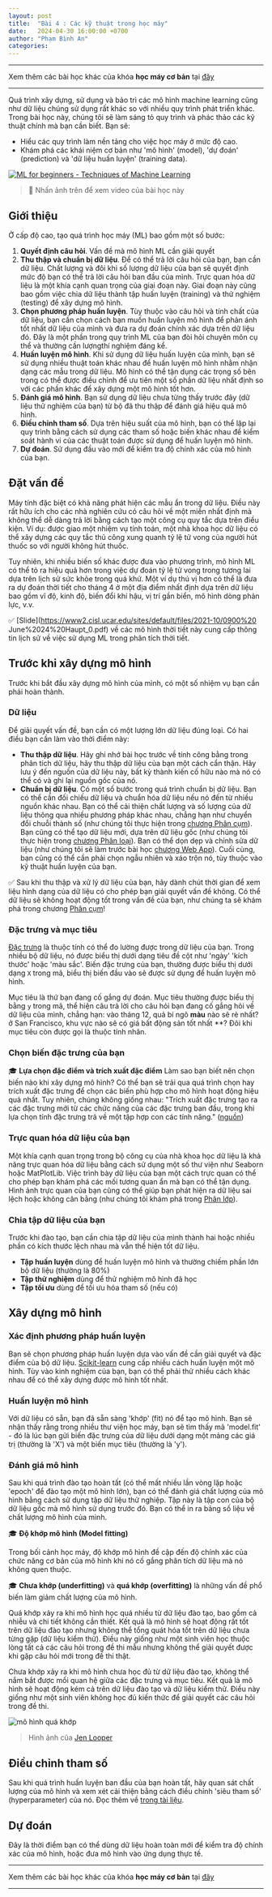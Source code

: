```yaml
---
layout: post
title:  "Bài 4 : Các kỹ thuật trong học máy"
date:   2024-04-30 16:00:00 +0700
author: "Phạm Bình An"
categories: 
---
```


---

Xem thêm các bài học khác của khóa **học máy cơ bản** tại [đây]({{site.url}}/2024/05/04/intro-to-regression.html)

---

Quá trình xây dựng, sử dụng và bảo trì các mô hình machine learning cũng như dữ liệu chúng sử dụng rất khác so với nhiều quy trình phát triển khác. Trong bài học này, chúng tôi sẽ làm sáng tỏ quy trình và phác thảo các kỹ thuật chính mà bạn cần biết. Bạn sẽ:

- Hiểu các quy trình làm nền tảng cho việc học máy ở mức độ cao.
- Khám phá các khái niệm cơ bản như 'mô hình' (model), 'dự đoán' (prediction) và 'dữ liệu huấn luyện' (training data).

[![ML for beginners - Techniques of Machine Learning](https://img.youtube.com/vi/4NGM0U2ZSHU/0.jpg)](https://youtu.be/4NGM0U2ZSHU "ML for beginners - Techniques of Machine Learning")

> 🎥 Nhấn ảnh trên để xem video của bài học này

## Giới thiệu

Ở cấp độ cao, tạo quá trình học máy (ML) bao gồm một số bước:

1. **Quyết định câu hỏi**. Vấn đề mà mô hình ML cần giải quyết
2. **Thu thập và chuẩn bị dữ liệu**. Để có thể trả lời câu hỏi của bạn, bạn cần dữ liệu. Chất lượng và đôi khi số lượng dữ liệu của bạn sẽ quyết định mức độ bạn có thể trả lời câu hỏi ban đầu của mình. Trực quan hóa dữ liệu là một khía cạnh quan trọng của giai đoạn này. Giai đoạn này cũng bao gồm việc chia dữ liệu thành tập huấn luyện (training) và thử nghiệm (testing) để xây dựng mô hình.
3. **Chọn phương pháp huấn luyện**. Tùy thuộc vào câu hỏi và tính chất của dữ liệu, bạn cần chọn cách bạn muốn huấn luyện mô hình để phản ánh tốt nhất dữ liệu của mình và đưa ra dự đoán chính xác dựa trên dữ liệu đó. Đây là một phần trong quy trình ML của bạn đòi hỏi chuyên môn cụ thể và thường cần lượngthí nghiệm đáng kể.
4. **Huấn luyện mô hình**. Khi sử dụng dữ liệu huấn luyện của mình, bạn sẽ sử dụng nhiều thuật toán khác nhau để huấn luyện mô hình nhằm nhận dạng các mẫu trong dữ liệu. Mô hình có thể tận dụng các trọng số bên trong có thể được điều chỉnh để ưu tiên một số phần dữ liệu nhất định so với các phần khác để xây dựng một mô hình tốt hơn.
5. **Đánh giá mô hình**. Bạn sử dụng dữ liệu chưa từng thấy trước đây (dữ liệu thử nghiệm của bạn) từ bộ đã thu thập để đánh giá hiệu quả mô hình.
6. **Điều chỉnh tham số**. Dựa trên hiệu suất của mô hình, bạn có thể lặp lại quy trình bằng cách sử dụng các tham số hoặc biến khác nhau để kiểm soát hành vi của các thuật toán được sử dụng để huấn luyện mô hình.
7. **Dự đoán**. Sử dụng đầu vào mới để kiểm tra độ chính xác của mô hình của bạn.

## Đặt vấn đề

Máy tính đặc biệt có khả năng phát hiện các mẫu ẩn trong dữ liệu. Điều này rất hữu ích cho các nhà nghiên cứu có câu hỏi về một miền nhất định mà không thể dễ dàng trả lời bằng cách tạo một công cụ quy tắc dựa trên điều kiện. Ví dụ: được giao một nhiệm vụ tính toán, một nhà khoa học dữ liệu có thể xây dựng các quy tắc thủ công xung quanh tỷ lệ tử vong của người hút thuốc so với người không hút thuốc.

Tuy nhiên, khi nhiều biến số khác được đưa vào phương trình, mô hình ML có thể tỏ ra hiệu quả hơn trong việc dự đoán tỷ lệ tử vong trong tương lai dựa trên lịch sử sức khỏe trong quá khứ. Một ví dụ thú vị hơn có thể là đưa ra dự đoán thời tiết cho tháng 4 ở một địa điểm nhất định dựa trên dữ liệu bao gồm vĩ độ, kinh độ, biến đổi khí hậu, vị trí gần biển, mô hình dòng phản lực, v.v.

✅ [Slide](https://www2.cisl.ucar.edu/sites/default/files/2021-10/0900%20 June%2024%20Haupt_0.pdf) về các mô hình thời tiết này cung cấp thông tin lịch sử về việc sử dụng ML trong phân tích thời tiết.

## Trước khi xây dựng mô hình

Trước khi bắt đầu xây dựng mô hình của mình, có một số nhiệm vụ bạn cần phải hoàn thành. 

### Dữ liệu

Để giải quyết vấn đề, bạn cần có một lượng lớn dữ liệu đúng loại. Có hai điều bạn cần làm vào thời điểm này:

- **Thu thập dữ liệu**. Hãy ghi nhớ bài học trước về tính công bằng trong phân tích dữ liệu, hãy thu thập dữ liệu của bạn một cách cẩn thận. Hãy lưu ý đến nguồn của dữ liệu này, bất kỳ thành kiến cố hữu nào mà nó có thể có và ghi lại nguồn gốc của nó.
- **Chuẩn bị dữ liệu**. Có một số bước trong quá trình chuẩn bị dữ liệu. Bạn có thể cần đối chiếu dữ liệu và chuẩn hóa dữ liệu nếu nó đến từ nhiều nguồn khác nhau. Bạn có thể cải thiện chất lượng và số lượng của dữ liệu thông qua nhiều phương pháp khác nhau, chẳng hạn như chuyển đổi chuỗi thành số (như chúng tôi thực hiện trong [chương Phân cụm](../../5-Clustering/1-Visualize/README.md)). Bạn cũng có thể tạo dữ liệu mới, dựa trên dữ liệu gốc (như chúng tôi thực hiện trong [chương Phân loại](../../4-Classification/1-Introduction/README.md)). Bạn có thể dọn dẹp và chỉnh sửa dữ liệu (như chúng tôi sẽ làm trước bài học [chương Web App](../../3-Web-App/README.md)). Cuối cùng, bạn cũng có thể cần phải chọn ngẫu nhiên và xáo trộn nó, tùy thuộc vào kỹ thuật huấn luyện của bạn.

✅ Sau khi thu thập và xử lý dữ liệu của bạn, hãy dành chút thời gian để xem liệu hình dạng của dữ liệu có cho phép bạn giải quyết vấn đề không. Có thể dữ liệu sẽ không hoạt động tốt trong vấn đề của bạn, như chúng ta sẽ khám phá trong chương [Phân cụm](../../5-Clustering/1-Visualize/README.md)!

### Đặc trưng và mục tiêu

[Đặc trưng](https://www.datasciencecentral.com/profiles/blogs/an-introduction-to-variable-and-feature-selection) là thuộc tính có thể đo lường được trong dữ liệu của bạn. Trong nhiều bộ dữ liệu, nó được biểu thị dưới dạng tiêu đề cột như 'ngày' 'kích thước' hoặc 'màu sắc'. Biến đặc trưng của bạn, thường được biểu thị dưới dạng `X` trong mã, biểu thị biến đầu vào sẽ được sử dụng để huấn luyện mô hình.

Mục tiêu là thứ bạn đang cố gắng dự đoán. Mục tiêu thường được biểu thị bằng `y` trong mã, thể hiện câu trả lời cho câu hỏi bạn đang cố gắng hỏi về dữ liệu của mình, chẳng hạn: vào tháng 12, quả bí ngô **màu** nào sẽ rẻ nhất? ở San Francisco, khu vực nào sẽ có giá bất động sản tốt nhất **? Đôi khi mục tiêu còn được gọi là thuộc tính nhãn.

### Chọn biến đặc trưng của bạn

🎓 **Lựa chọn đặc điểm và trích xuất đặc điểm** Làm sao bạn biết nên chọn biến nào khi xây dựng mô hình? Có thể bạn sẽ trải qua quá trình chọn hay trích xuất đặc trưng để chọn các biến phù hợp cho mô hình hoạt động hiệu quả nhất. Tuy nhiên, chúng không giống nhau: "Trích xuất đặc trưng tạo ra các đặc trưng mới từ các chức năng của các đặc trưng ban đầu, trong khi lựa chọn tính đặc trưng trả về một tập hợp con các tính năng." ([nguồn](https://wikipedia.org/wiki/Feature_selection))

### Trực quan hóa dữ liệu của bạn

Một khía cạnh quan trọng trong bộ công cụ của nhà khoa học dữ liệu là khả năng trực quan hóa dữ liệu bằng cách sử dụng một số thư viện như Seaborn hoặc MatPlotLib. Việc trình bày dữ liệu của bạn một cách trực quan có thể cho phép bạn khám phá các mối tương quan ẩn mà bạn có thể tận dụng. Hình ảnh trực quan của bạn cũng có thể giúp bạn phát hiện ra dữ liệu sai lệch hoặc không cân bằng (như chúng tôi khám phá trong [Phân lớp](../../4-Classification/2-Classifiers-1/README.md)).

### Chia tập dữ liệu của bạn

Trước khi đào tạo, bạn cần chia tập dữ liệu của mình thành hai hoặc nhiều phần có kích thước lệch nhau mà vẫn thể hiện tốt dữ liệu.

- **Tập huấn luyện** dùng để huấn luyện mô hình và thường chiếm phần lớn bộ dữ liệu (thường là 80%)
- **Tập thử nghiệm** dùng để thử nghiệm mô hình đã học
- **Tập tối ưu** dùng để tối ưu hóa tham số (nếu có)

## Xây dựng mô hình

### Xác định phương pháp huấn luyện

Bạn sẽ chọn phương pháp huấn luyện dựa vào vấn đề cần giải quyết và đặc điểm của bộ dữ liệu. [Scikit-learn](https://scikit-learn.org/stable/user_guide.html) cung cấp nhiều cách huấn luyện một mô hình. Tùy vào kinh nghiệm của bạn, bạn có thể phải thử nhiều cách khác nhau để có thể xây dựng được mô hinh tốt nhất. 

### Huấn luyện mô hình

Với dữ liệu có sẵn, bạn đã sẵn sàng 'khớp' (fit) nó để tạo mô hình. Bạn sẽ nhận thấy rằng trong nhiều thư viện học máy, bạn sẽ tìm thấy mã 'model.fit' - đó là lúc bạn gửi biến đặc trưng của dữ liệu dưới dạng một mảng các giá trị (thường là 'X') và một biến mục tiêu (thường là 'y').

### Đánh giá mô hình

Sau khi quá trình đào tạo hoàn tất (có thể mất nhiều lần vòng lặp hoặc 'epoch' để đào tạo một mô hình lớn), bạn có thể đánh giá chất lượng của mô hình bằng cách sử dụng tập dữ liệu thử nghiệp. Tập này là tập con của bộ dữ liệu gốc mà mô hình sử dụng trước đó. Bạn có thể in ra bảng số liệu về chất lượng mô hình của mình.

🎓 **Độ khớp mô hình (Model fitting)**

Trong bối cảnh học máy, độ khớp mô hình đề cập đến độ chính xác của chức năng cơ bản của mô hình khi nó cố gắng phân tích dữ liệu mà nó không quen thuộc.

🎓 **Chưa khớp (underfitting)** và **quá khớp (overfitting)** là những vấn đề phổ biến làm giảm chất lượng của mô hình.

Quá khớp xảy ra khi mô hình học quá nhiều từ dữ liệu đào tạo, bao gồm cả nhiễu và chi tiết không cần thiết. Kết quả là mô hình sẽ hoạt động rất tốt trên dữ liệu đào tạo nhưng không thể tổng quát hóa tốt trên dữ liệu chưa từng gặp (dữ liệu kiểm thử). Điều này giống như một sinh viên học thuộc lòng tất cả các câu hỏi trong đề thi mẫu nhưng không thể giải quyết được khi gặp câu hỏi mới trong đề thi thật.

Chưa khớp xảy ra khi mô hình chưa học đủ từ dữ liệu đào tạo, không thể nắm bắt được mối quan hệ giữa các đặc trưng và mục tiêu. Kết quả là mô hình sẽ hoạt động kém cả trên dữ liệu đào tạo và dữ liệu kiểm thử. Điều này giống như một sinh viên không học đủ kiến thức để giải quyết các câu hỏi trong đề thi. 

![mô hình quá khớp]({{site.url}}/assets/images/blog/classic-ML-course/overfitting.png)
> Hình ảnh của [Jen Looper](https://twitter.com/jenlooper)

## Điều chỉnh tham số

Sau khi quá trình huấn luyện ban đầu của bạn hoàn tất, hãy quan sát chất lượng của mô hình và xem xét cải thiện bằng cách điều chỉnh 'siêu tham số' (hyperparameter) của nó. Đọc thêm về [trong tài liệu](https://docs.microsoft.com/en-us/azure/machine-learning/how-to-tune-hyperparameters?WT.mc_id=academic-77952-leestott).

## Dự đoán

Đây là thời điểm bạn có thể dùng dữ liệu hoàn toàn mới để kiểm tra độ chính xác của mô hình, hoặc đưa mô hình vào ứng dụng thực tế. 

---

Xem thêm các bài học khác của khóa **học máy cơ bản** tại [đây]({{site.url}}/2024/05/04/intro-to-regression.html)

---

